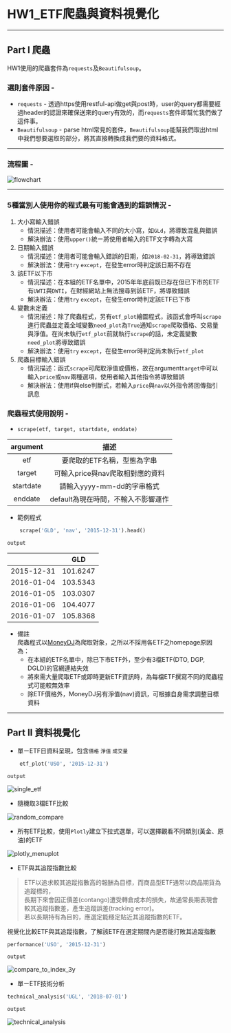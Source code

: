 # HW1_ETF爬蟲與資料視覺化

---

## Part I 爬蟲


HW1使用的爬蟲套件為`requests`及`Beautifulsoup`。  
### 選則套件原因 - 
- `requests` - 透過https使用restful-api做get與post時，user的query都需要經過header的認證來確保送來的query有效的，而`requests`套件即幫忙我們做了這件事。 
- `Beautifulsoup` - parse html常見的套件，`Beautifulsoup`能幫我們取出html中我們想要選取的部分，將其直接轉換成我們要的資料格式。

---

### 流程圖 - 

![flowchart](images/flowchart.svg)

--- 
### 5種當別人使用你的程式最有可能會遇到的錯誤情況 - 
1.  大小寫輸入錯誤
    - 情況描述：使用者可能會輸入不同的大小寫，如`GLd`，將導致混亂與錯誤
    - 解決辦法：使用`upper()`統ㄧ將使用者輸入的ETF文字轉為大寫
2.  日期輸入錯誤
    - 情況描述：使用者可能會輸入錯誤的日期，如`2018-02-31`，將導致錯誤
    - 解決辦法：使用`try` `except`，在發生error時判定該日期不存在
3.  該ETF以下市
    - 情況描述：在本組的ETF名單中，2015年年底前既已存在但已下市的ETF有`UWTI`與`DWTI`，在財經網站上無法搜尋到該ETF，將導致錯誤
    - 解決辦法：使用`try` `except`，在發生error時判定該ETF已下市
4.  變數未定義
    - 情況描述：除了爬蟲程式，另有`etf_plot`繪圖程式，該函式會呼叫`scrape`進行爬蟲並定義全域變數`need_plot`為`True`通知`scrape`爬取價格、交易量與淨值。在尚未執行`etf_plot`前就執行`scrape`的話，未定義變數`need_plot`將導致錯誤
    - 解決辦法：使用`try` `except`，在發生error時判定尚未執行`etf_plot`
5.  爬蟲目標輸入錯誤
    - 情況描述：函式`scrape`可爬取淨值或價格，故在argument`target`中可以輸入`price`或`nav`兩種選項，使用者輸入其他指令將導致錯誤
    - 解決辦法：使用if與else判斷式，若輸入`price`與`nav`以外指令將回傳指引訊息

### 爬蟲程式使用說明 - 
- `scrape(etf, target, startdate, enddate)`  

| argument | 描述 |
| :-: | :-: |
| etf | 要爬取的ETF名稱，型態為字串 |
| target | 可輸入price與nav爬取相對應的資料 |
| startdate | 請輸入yyyy-mm-dd的字串格式 |
| enddate | default為現在時間，不輸入不影響運作 |

- 範例程式
```python
    scrape('GLD', 'nav', '2015-12-31').head()
```
`output`

|  | GLD |
| :-: | :-: |
| 2015-12-31 | 101.6247 |
| 2016-01-04 | 103.5343 |
| 2016-01-05 | 103.0307 |
| 2016-01-06 | 104.4077 |
| 2016-01-07 | 105.8368 |

- 備註  
爬蟲程式以[MoneyDJ](https://www.moneydj.com/)為爬取對象，之所以不採用各ETF之homepage原因為：
    - 在本組的ETF名單中，除已下市ETF外，至少有3檔ETF(DTO, DGP, DGLD)的官網連結失效
    - 將來需大量爬取ETF或即時更新ETF資訊時，為每檔ETF撰寫不同的爬蟲程式可能較無效率
    - 除ETF價格外，MoneyDJ另有淨值(nav)資訊，可根據自身需求調整目標資料

--- 

## Part II 資料視覺化

- 單ㄧETF日資料呈現，包含`價格` `淨值` `成交量`
```python
    etf_plot('USO', '2015-12-31')
```
`output`

![single_etf](images/single_etf.png)

- 隨機取3檔ETF比較

![random_compare](images/random_compare.png)

- 所有ETF比較，使用`Plotly`建立下拉式選單，可以選擇觀看不同類別(黃金、原油)的ETF

![plotly_menuplot](images/plotly_menuplot.png)

- ETF與其追蹤指數比較

>ETF以追求較其追蹤指數高的報酬為目標，而商品型ETF通常以商品期貨為追蹤標的，  
長期下來會因正價差(contango)遭受轉倉成本的損失，故通常長期表現會較其追蹤指數差，產生追蹤誤差(tracking error)。  
若以長期持有為目的，應選定能穩定貼近其追蹤指數的ETF。

視覺化比較ETF與其追蹤指數，了解該ETF在選定期間內是否能打敗其追蹤指數
```python
performance('USO', '2015-12-31')
```
`output`

![compare_to_index_3y](images/compare_to_index_3y.png)

-  單ㄧETF技術分析

```python
technical_analysis('UGL', '2018-07-01')
```
`output`

![technical_analysis](images/technical_analysis.png)
